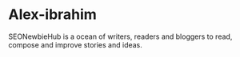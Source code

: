 # Alex-ibrahim
SEONewbieHub is a ocean of writers, readers and bloggers to read, compose and improve stories and ideas.
